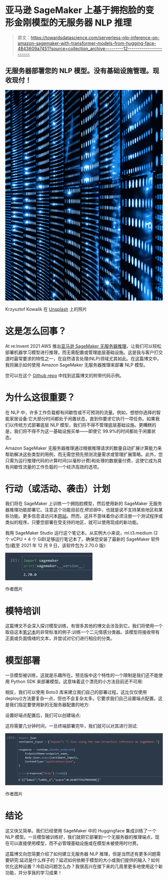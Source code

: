 # 亚马逊 SageMaker 上基于拥抱脸的变形金刚模型的无服务器 NLP 推理

> 原文：<https://towardsdatascience.com/serverless-nlp-inference-on-amazon-sagemaker-with-transformer-models-from-hugging-face-4843609a7451?source=collection_archive---------12----------------------->

## 无服务器部署您的 NLP 模型。没有基础设施管理。现收现付！

![](img/42fcec4509faaff931e2534e29a1dd98.png)

Krzysztof Kowalik 在 [Unsplash](https://unsplash.com?utm_source=medium&utm_medium=referral) 上的照片

# 这是怎么回事？

At re:Invent 2021 AWS 推出[亚马逊 SageMaker 无服务器推理](https://docs.aws.amazon.com/sagemaker/latest/dg/serverless-endpoints.html)，让我们可以轻松部署机器学习模型进行推理，而无需配置或管理底层基础设施。这是我与客户打交道时最常要求的特性之一，在自然语言处理(NLP)领域尤其如此。在这篇博文中，我将展示如何使用 Amazon SageMaker 无服务器推理来部署 NLP 模型。

您可以在这个 [Github repo](https://github.com/marshmellow77/nlp-serverless) 中找到这篇博文的附带代码示例。

# 为什么这很重要？

在 NLP 中，许多工作负载都有间歇性或不可预测的流量。例如，想想你选择的智能家居设备:它大部分时间都处于闲置状态，直到你要求它执行一项任务。如果我们以传统方式部署底层 NLP 模型，我们将不得不管理底层基础设施。更糟糕的是，我们将不得不为这一基础设施买单——即使它 99.9%的时间都处于闲置状态。

Amazon SageMaker 无服务器推理通过根据推理请求的数量自动扩展计算能力来帮助解决这些类型的用例，而无需您预先预测流量需求或管理扩展策略。此外，您只需为运行推理代码的计算时间(以毫秒计费)和处理的数据量付费，这使它成为具有间歇性流量的工作负载的一个经济高效的选项。

# 行动（或活动、袭击）计划

我们将在 SageMaker 上训练一个拥抱脸模型，然后使用新的 SageMaker 无服务器推理功能部署它。注意这个功能目前在*预览版*中，也就是说不支持某些地区和某些功能。更多信息请访问本[网站](https://docs.aws.amazon.com/sagemaker/latest/dg/serverless-endpoints.html)。然而，这并不意味着你必须注册一个测试程序或类似的程序。只要您部署在受支持的地区，就可以使用现成的新功能。

我用 SageMaker Studio 运行这个笔记本。从实例大小来说，ml.t3.medium (2 个 vCPU + 4 个 GiB)足够运行笔记本了。确保您安装了最新的 SageMaker 软件包(截至 2021 年 12 月 9 日，该软件包为 2.70.0 版):

![](img/1996fe6f3036dc9186cdb4ddb3661f20.png)

作者图片

# 模特培训

这篇博文不会深入探讨模型训练，有很多其他的博文会涉及到它。我们将使用一个取自这本[笔记本](https://github.com/huggingface/notebooks/blob/master/sagemaker/01_getting_started_pytorch/sagemaker-notebook.ipynb)的非常标准的例子:训练一个二元情感分类器。该模型将接收带有正面或负面情绪的文本，并尝试对它们进行相应的分类。

# 模型部署

一旦模型被训练，这就是乐趣所在。预览版中这个特性的一个限制是我们还不能使用 Python SDK 来部署模型。这意味着这个漂亮的小方法目前还不可用:

相反，我们可以使用 Boto3 库来建立我们自己的部署过程。这比仅仅使用 deploy()方法要复杂一点，但也不会复杂太多。它要求我们自己设置端点配置。这是我们指定要使用新的无服务器配置的地方:

设置好端点配置后，我们可以创建端点:

这将需要几分钟时间，一旦终端部署完毕，我们就可以对其进行测试:

![](img/4496aef123b2d2912494b1977017f137.png)

作者图片

# 结论

这又快又简单。我们已经使用 SageMaker 中的 Huggingface 集成训练了一个 NLP 模型。一旦模型被训练好，我们就把它部署到一个无服务器的推理端点，现在可以直接使用模型，而不必管理基础设施或在模型未被使用时付费。

这篇博文向您简要介绍了如何建立无服务器 NLP 推理，但是当然还有更多问题需要研究:延迟是什么样子的？延迟如何依赖于模型的大小或我们提供的输入？如何优化这种设置？冷启动问题怎么办？我很高兴在接下来的几周里更多地使用这个新功能，并分享我的学习成果！